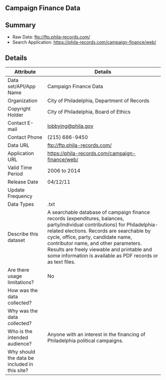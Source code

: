 ## Campaign Finance Data

Summary
--------------------------


* Raw Data:  ftp://ftp.phila-records.com/
* Search Application:  https://phila-records.com/campaign-finance/web/


Details
--------------------------

| Attribute | Details |
| ---------- |--------------|
| Data set/API/App Name | Campaign Finance Data |
| Organization | City of Philadelphia, Department of Records |
| Copyright Holder | City of Philadelphia, Board of Ethics |
| Contact E-mail | lobbying@phila.gov |
| Contact Phone | (215) 686-9450 |
| Data URL | ftp://ftp.phila-records.com/ |
| Application URL | https://phila-records.com/campaign-finance/web/ |
| Valid Time Period | 2006 to 2014 |
| Release Date | 04/12/11 |
| Update Frequency |  |
| Data Types | .txt |
| Describe this dataset | A searchable database of campaign finance records (expenditures, balances, party/individual contributions) for Philadelphia-related elections. Records are searchable by cycle, office, party, candidate name, contributor name, and other parameters. Results are freely viewable and printable and some information is available as PDF records or as text files. |
| Are there usage limitations? | No |
| How was the data collected?	|  |
| Why was the data collected?	|  |
| Who is the intended audience?	| Anyone with an interest in the financing of Philadelphia political campaigns. |
| Why should the data be included in this site? |	 |



